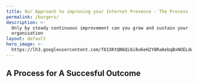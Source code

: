 ```yaml
---
title: Our Approach to improving your Internet Presence - The Process
permalink: /burgers/
description: >-
  Only by steady continuous improvement can you grow and sustain your
  organisation
layout: default
hero_image: >-
  https://lh3.googleusercontent.com/f81XKtQN6Qi6i8u6eH2Y8RaAebqBxNOELdwRmq1B7LWbT4SNnGPUXtKJDP-Ktrk7ORoUCon6zpIMThfYLz0=w1200-h500-c-rj-e30#.jpg
---
```


## A Process for A Succesful Outcome